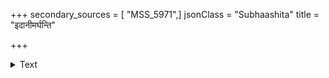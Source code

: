 +++
secondary_sources = [ "MSS_5971",]
jsonClass = "Subhaashita"
title = "इदानीमर्घन्ति"

+++

<details><summary>Text</summary>

इदानीमर्घन्ति प्रथमकलमच्छेदमुदिता नवाग्रान्नस्थालीपरिमलमुचो हालिकगृहाः।  
उदञ्चद्दोर्वल्लीरणितवलयाभिर्युवतिभिर् गृहीतप्रोत्क्षिप्तभ्रमितमसृणोद्गीर्णमुशलाः॥
</details>
